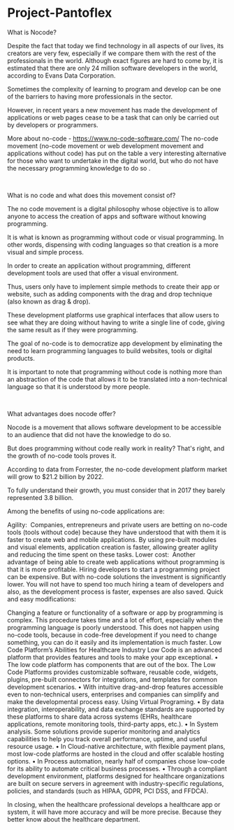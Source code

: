 # Project-Pantoflex
What is Nocode?
‍

Despite the fact that today we find technology in all aspects of our lives, its creators are very few, especially if we compare them with the rest of the professionals in the world. Although exact figures are hard to come by, it is estimated that there are only 24 million software developers in the world, according to Evans Data Corporation.

Sometimes the complexity of learning to program and develop can be one of the barriers to having more professionals in the sector.

However, in recent years a new movement has made the development of applications or web pages cease to be a task that can only be carried out by developers or programmers.


More about no-code - https://www.no-code-software.com/
The no-code movement (no-code movement or web development movement and applications without code) has put on the table a very interesting alternative for those who want to undertake in the digital world, but who do not have the necessary programming knowledge to do so .

‍

What is no code and what does this movement consist of?
‍

The no code movement is a digital philosophy whose objective is to allow anyone to access the creation of apps and software without knowing programming.

It is what is known as programming without code or visual programming. In other words, dispensing with coding languages so that creation is a more visual and simple process.



In order to create an application without programming, different development tools are used that offer a visual environment.

Thus, users only have to implement simple methods to create their app or website, such as adding components with the drag and drop technique (also known as drag & drop).

These development platforms use graphical interfaces that allow users to see what they are doing without having to write a single line of code, giving the same result as if they were programming.



The goal of no-code is to democratize app development by eliminating the need to learn programming languages to build websites, tools or digital products.

It is important to note that programming without code is nothing more than an abstraction of the code that allows it to be translated into a non-technical language so that it is understood by more people.

‍

What advantages does nocode offer?
‍

Nocode is a movement that allows software development to be accessible to an audience that did not have the knowledge to do so.

But does programming without code really work in reality? That's right, and the growth of no-code tools proves it.



According to data from Forrester, the no-code development platform market will grow to $21.2 billion by 2022.

To fully understand their growth, you must consider that in 2017 they barely represented 3.8 billion.

Among the benefits of using no-code applications are:

Agility:
‍
Companies, entrepreneurs and private users are betting on no-code tools (tools without code) because they have understood that with them it is faster to create web and mobile applications. By using pre-built modules and visual elements, application creation is faster, allowing greater agility and reducing the time spent on these tasks.
Lower cost:
‍
Another advantage of being able to create web applications without programming is that it is more profitable.
Hiring developers to start a programming project can be expensive. But with no-code solutions the investment is significantly lower.
You will not have to spend too much hiring a team of developers and also, as the development process is faster, expenses are also saved.
Quick and easy modifications:

‍Changing a feature or functionality of a software or app by programming is complex. This procedure takes time and a lot of effort, especially when the programming language is poorly understood.
This does not happen using no-code tools, because in code-free development if you need to change something, you can do it easily and its implementation is much faster.
Low Code Platform’s Abilities for Healthcare Industry
Low Code is an advanced platform that provides features and tools to make your app exceptional. 
•	The low code platform has components that are out of the box. The Low Code Platforms provides customizable software, reusable code, widgets, plugins, pre-built connectors for integrations, and templates for common development scenarios.
•	With intuitive drag-and-drop features accessible even to non-technical users, enterprises and companies can simplify and make the developmental process easy. Using Virtual Programing.
•	By data integration, interoperability, and data exchange standards are supported by these platforms to share data across systems (EHRs, healthcare applications, remote monitoring tools, third-party apps, etc.).
•	In System analysis. Some solutions provide superior monitoring and analytics capabilities to help you track overall performance, uptime, and useful resource usage.
•	In Cloud-native architecture, with flexible payment plans, most low-code platforms are hosted in the cloud and offer scalable hosting options.
•	In Process automation, nearly half of companies chose low-code for its ability to automate critical business processes.
•	Through a compliant development environment, platforms designed for healthcare organizations are built on secure servers in agreement with industry-specific regulations, policies, and standards (such as HIPAA, GDPR, PCI DSS, and FFDCA).

In closing, when the healthcare professional develops a healthcare app or system, it will have more accuracy and will be more precise. Because they better know about the healthcare department.  
